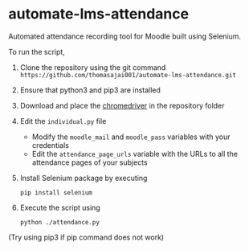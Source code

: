 # automate-lms-attendance
Automated attendance recording tool for Moodle built using Selenium.

To run the script, 

 1. Clone the repository using the git command `https://github.com/thomasajai001/automate-lms-attendance.git`
 2. Ensure that python3 and pip3 are installed
 3. Download and place the [chromedriver](https://chromedriver.chromium.org/downloads) in the repository folder
 4. Edit the `individual.py` file
	  -  Modify the  `moodle_mail`  and  `moodle_pass`  variables with your credentials
	  -  Edit the  `attendance_page_urls`  variable with the URLs to all the attendance pages of your subjects
 5. Install Selenium package by executing

	`pip install selenium`

 6. Execute the script using 

	`python ./attendance.py`

(Try using pip3 if pip command does not work)
